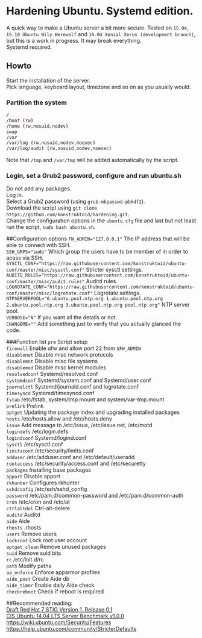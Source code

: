 # Hardening Ubuntu. Systemd edition.  
A quick way to make a Ubuntu server a bit more secure.
Tested on `15.04`, `15.10 Ubuntu Wily Werewolf` and `16.04 Xenial Xerus (development branch)`, but this is a work in progress. It may break everything.  
Systemd required.  

## Howto
Start the installation of the server.  
Pick language, keyboard layout, timezone and so on as you usually would.  

### Partition the system
```sh 
/
/boot (rw)
/home (rw,nosuid,nodev)
swap
/var
/var/log (rw,nosuid,nodev,noexec)
/var/log/audit (rw,nosuid,nodev,noexec)
```

Note that `/tmp` and `/var/tmp` will be added automatically by the script.  

### Login, set a Grub2 password, configure and run ubuntu.sh
Do not add any packages.    
Log in.    
Select a Grub2 password (using `grub-mkpasswd-pbkdf2`).  
Download the script using `git clone https://github.com/konstruktoid/hardening.git`.   
Change the configuration options in the `ubuntu.cfg` file and last but not least run the script, `sudo bash ubuntu.sh`.  

##Configuration options
`FW_ADMIN="127.0.0.1"`  The IP address that will be able to connect with SSH.  
`SSH_GRPS="sudo"` Which group the users have to be member of in order to acess via SSH.  
`SYSCTL_CONF="https://raw.githubusercontent.com/konstruktoid/ubuntu-conf/master/misc/sysctl.conf"` Stricter sysctl settings.  
`AUDITD_RULES="https://raw.githubusercontent.com/konstruktoid/ubuntu-conf/master/misc/audit.rules"` Auditd rules.  
`LOGROTATE_CONF="https://raw.githubusercontent.com/konstruktoid/ubuntu-conf/master/misc/logrotate.conf"` Logrotate settings.  
`NTPSERVERPOOL="0.ubuntu.pool.ntp.org 1.ubuntu.pool.ntp.org 2.ubuntu.pool.ntp.org 3.ubuntu.pool.ntp.org pool.ntp.org"` NTP server pool.  
`VERBOSE="N"` If you want all the details or not.  
`CHANGEME=""` Add something just to verify that you actually glanced the code.  

###Function list
`pre` Script setup  
`firewall` Enable ufw and allow port 22 from `$FW_ADMIN`  
`disablenet` Disable misc network protocols  
`disablemnt` Disable misc file systems  
`disablemod` Disable misc kernel modules  
`resolvedconf` Systemd/resolved.conf  
`systemdconf` Systemd/system.conf and Systemd/user.conf  
`journalctl` Systemd/journald.conf and logrotate.conf  
`timesyncd` Systemd/timesyncd.conf  
`fstab` /etc/fstab, system/tmp.mount and system/var-tmp.mount  
`prelink` Prelink  
`aptget` Updating the package index and upgrading installed packages  
`hosts` /etc/hosts.allow and /etc/hosts.deny  
`issue` Add message to /etc/issue, /etc/issue.net, /etc/motd  
`logindefs` /etc/login.defs  
`logindconf` Systemd/logind.conf  
`sysctl` /etc/sysctl.conf  
`limitsconf` /etc/security/limits.conf  
`adduser` /etc/adduser.conf and /etc/default/useradd  
`rootaccess` /etc/security/access.conf and /etc/securetty  
`packages` Installing base packages  
`apport` Disable apport  
`rkhunter` Configures rkhunter  
`sshdconfig` /etc/ssh/sshd_config  
`password` /etc/pam.d/common-password and /etc/pam.d/common-auth  
`cron` /etc/cron and /etc/at  
`ctrlaltdel` Ctrl-alt-delete  
`auditd` Auditd  
`aide` Aide  
`rhosts` .rhosts  
`users` Remove users  
`lockroot` Lock root user account  
`aptget_clean` Remove unused packages  
`suid` Remove suid bits  
`rc` /etc/init.d/rc  
`path` Modify paths  
`aa_enforce` Enforce apparmor profiles  
`aide_post` Create Aide db  
`aide_timer` Enable daily Aide check  
`checkreboot` Check if reboot is required

##Recommended reading:  
[Draft Red Hat 7 STIG Version 1, Release 0.1](http://iase.disa.mil/stigs/os/unix-linux/Pages/index.aspx)  
[CIS Ubuntu 14.04 LTS Server Benchmark v1.0.0](https://benchmarks.cisecurity.org/downloads/show-single/?file=ubuntu1404.100)  
https://wiki.ubuntu.com/Security/Features  
https://help.ubuntu.com/community/StricterDefaults  

